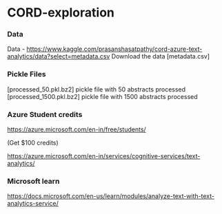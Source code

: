 # CORD-exploration


### Data
Data - https://www.kaggle.com/prasanshasatpathy/cord-azure-text-analytics/data?select=metadata.csv
Download the data [metadata.csv]


### Pickle Files
[processed_50.pkl.bz2] pickle file with 50 abstracts processed
[processed_1500.pkl.bz2] pickle file with 1500 abstracts processed


### Azure Student credits
https://azure.microsoft.com/en-in/free/students/

(Get $100 credits)

https://azure.microsoft.com/en-in/services/cognitive-services/text-analytics/


### Microsoft learn

https://docs.microsoft.com/en-us/learn/modules/analyze-text-with-text-analytics-service/







